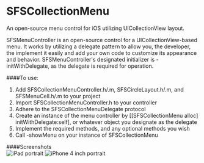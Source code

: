 SFSCollectionMenu
=================

An open-source menu control for iOS utilizing UICollectionView layout.

SFSMenuController is an open-source control for a UICollectionView-based menu. It works by utilizing a delegate pattern
to allow you, the developer, the implement it easily and add your own code to customize its appearance and behavior.
SFSMenuController's designated initializer is -initWithDelegate, as the delegate is required for operation.

####To use:  
1. Add SFSCollectionMenuController.h/.m, SFSCircleLayout.h/.m, and SFSMenuCell.h/.m to your project  
2. Import SFSCollectionMenuController.h to your controller  
3. Adhere to the SFSCollectionMenuDelegate protocol  
4. Create an instance of the menu controller by [[SFSCollectionMenu alloc] initWithDelegate:self], or whatever object you designate as the delegate  
5. Implement the required methods, and any optional methods you wish  
6. Call -showMenu on your instance of SFSCollectionMenu  

####Screenshots  
![iPad portrait](https://github.com/SixFiveSoftware/SFSCollectionMenu/blob/gh-pages/screenshots/ipad1.png) ![iPhone 4 inch portrait](https://github.com/SixFiveSoftware/SFSCollectionMenu/blob/gh-pages/screenshots/iphone1.png)

